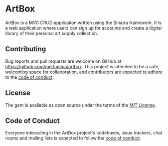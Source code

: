 # ArtBox

ArtBox is a MVC CRUD application written using the Sinatra framework. It is a web application where users can sign up for accounts and create a digital library of their personal art supply collection.

## Contributing

Bug reports and pull requests are welcome on GitHub at https://github.com/merlumina/artbox. This project is intended to be a safe, welcoming space for collaboration, and contributors are expected to adhere to the [code of conduct](https://github.com/merlumina/artbox/blob/master/CODE_OF_CONDUCT.md).

## License

The gem is available as open source under the terms of the [MIT License](https://opensource.org/licenses/MIT).

## Code of Conduct

Everyone interacting in the ArtBox project's codebases, issue trackers, chat rooms and mailing lists is expected to follow the [code of conduct](https://github.com/merlumina/artbox/blob/master/CODE_OF_CONDUCT.md).
